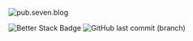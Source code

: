 ![pub.seven.blog](https://socialify.git.ci/realSunyz/pub.seven.blog/image?description=1&descriptionEditable=Made%20with%20%F0%9F%8C%90%20Hugo%20%26%20%F0%9F%92%96%20my%20passion.&font=Jost&language=1&logo=https%3A%2F%2Fwww.svgrepo.com%2Fdownload%2F246093%2Fdiary.svg&name=1&owner=1&pattern=Circuit%20Board&theme=Auto)

![Better Stack Badge](https://uptime.betterstack.com/status-badges/v2/monitor/w1un.svg)
![GitHub last commit (branch)](https://img.shields.io/github/last-commit/realSunyz/pub.seven.blog/main?style=flat)
